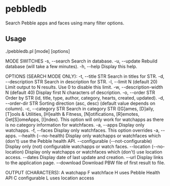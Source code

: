 # pebbledb
Search Pebble apps and faces using many filter options.

## Usage
./pebbledb.pl [mode] [options]

MODE SWITCHES
    -s, --search
        Search in database.
    -u, --update
        Rebuild database (will take a few minutes).
    -h, --help
        Display this help.

OPTIONS (SEARCH MODE ONLY):
    -t, --title STR
        Search in titles for STR.
    -d, --description STR
        Search in description for STR.
    -l, --limit N (default 20)
        Limit output to N results. Use 0 to disable this limit.
    -w, --description-width N (default 40)
        Display first N characters of description.
    -o, --order STR
        Order by STR (id, title, type, author, category, hearts, created, updated).
    -d, --order-dir STR
        Sorting direction (asc, desc) (default value depends on column).
    -c, --category STR
        Search in category STR ([G]ames, [D]aily, [T]ools & Utilities, [H]ealth & Fitness,
        [N]otifications, [R]emotes, Get[S]omeApps, [I]ndex). This option will only work
        for watchapps as there is no category information for watchfaces.
    -a, --apps
        Display only watchapps.
    -f, --faces
        Display only watchfaces. This option overrides -a, --apps.
    --health (--no-health)
        Display only watchapps or watchfaces which (don't) use the Pebble health API.
    --configurable (--not-configurable)
        Display only (not) configurable watchapps or watch faces.
    --location (--no-location)
        Display only watchapps or watchfaces which (don't) use location access.
    --dates
        Display date of last update and creation.
    --url
        Display links to the application page.
    --download
        Download PBW file of first result to file.

OUTPUT (CHARACTERS):
    A   watchapp
    F   watchface
    H   uses Pebble Health API
    C   configurable
    L   uses location access
